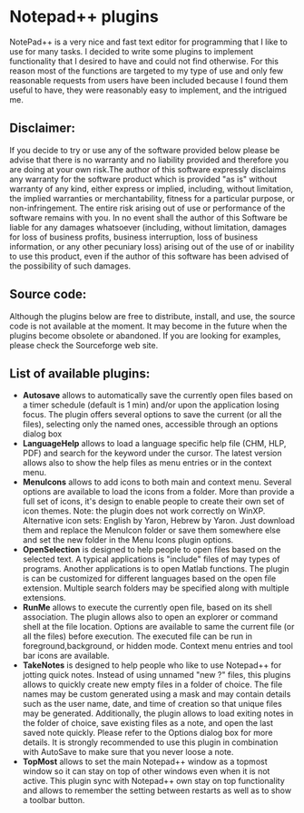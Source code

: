 # Notepad++ plugins
NotePad++ is a very nice and fast text editor for programming that I like to use for many tasks.
I decided to write some plugins to implement functionality that I desired to have and could not find otherwise.
For this reason most of the functions are targeted to my type of use and only few reasonable requests from users have been included because I found them useful to have, they were reasonably easy to implement, and the intrigued me.
## Disclaimer:
If you decide to try or use any of the software provided below please be advise that there is no warranty and no liability provided and therefore you are doing at your own risk.The author of this software expressly disclaims any warranty for the software product which is provided "as is" without warranty of any kind, either express or implied, including, without limitation, the implied warranties or merchantability, fitness for a particular purpose, or non-infringement. The entire risk arising out of use or performance of the software remains with you. In no event shall the author of this Software be liable for any damages whatsoever (including, without limitation, damages for loss of business profits, business interruption, loss of business information, or any other pecuniary loss) arising out of the use of or inability to use this product, even if the author of this software has been advised of the possibility of such damages.
## Source code:
Although the plugins below are free to distribute, install, and use, the source code is not available at the moment.
It may become in the future when the plugins become obsolete or abandoned.
If you are looking for examples, please check the Sourceforge web site.
## List of available plugins:
* **Autosave** allows to automatically save the currently open files based on a timer schedule (default is 1 min) and/or upon the application losing focus. The plugin offers several options to save the current (or all the files), selecting only the named ones, accessible through an options dialog box
* **LanguageHelp** allows to load a language specific help file (CHM, HLP, PDF) and search for the keyword under the cursor. The latest version allows also to show the help files as menu entries or in the context menu.
* **MenuIcons** allows to add icons to both main and context menu. Several options are available to load the icons from a folder. More than provide a full set of icons, it's design to enable people to create their own set of icon themes. Note: the plugin does not work correctly on WinXP. Alternative icon sets: English by Yaron, Hebrew by Yaron. Just download them and replace the MenuIcon folder or save them somewhere else and set the new folder in the Menu Icons plugin options.
* **OpenSelection** is designed to help people to open files based on the selected text. A typical applications is "include" files of may types of programs. Another applications is to open Matlab functions. The plugin is can be customized for different languages based on the open file extension. Multiple search folders may be specified along with multiple extensions.
* **RunMe** allows to execute the currently open file, based on its shell association. The plugin allows also to open an explorer or command shell at the file location. Options are available to same the current file (or all the files) before execution. The executed file can be run in foreground,background, or hidden mode. Context menu entries and tool bar icons are available.
* **TakeNotes** is designed to help people who like to use Notepad++ for jotting quick notes. Instead of using unnamed "new ?" files, this plugins allows to quickly create new empty files in a folder of choice. The file names may be custom generated using a mask and may contain details such as the user name, date, and time of creation so that unique files may be generated. Additionally, the plugin allows to load exiting notes in the folder of choice, save existing files as a note, and open the last saved note quickly. Please refer to the Options dialog box for more details. It is strongly recommended to use this plugin in combination with AutoSave to make sure that you never loose a note.
* **TopMost** allows to set the main Notepad++ window as a topmost window so it can stay on top of other windows even when it is not active. This plugin sync with Notepad++ own stay on top functionality and allows to remember the setting between restarts as well as to show a toolbar button.
